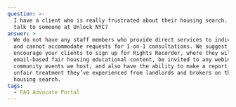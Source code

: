 ```yaml
---
question: >-
  I have a client who is really frustrated about their housing search. Can they
  talk to someone at Unlock NYC?
answer: >
  We do not have any staff members who provide direct services to individuals
  and cannot accommodate requests for 1-on-1 consultations. We suggest that you
  encourage your clients to sign up for Rights Recorder, where they will receive
  email-based fair housing educational content, be invited to any webinars or
  community events we host, and also have the ability to make a report about any
  unfair treatment they’ve experienced from landlords and brokers on their
  housing search. 
tags:
  - FAQ Advocate Portal
---
```


